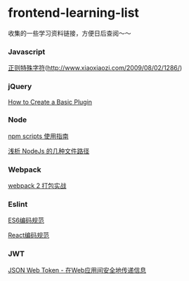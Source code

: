 # frontend-learning-list
收集的一些学习资料链接，方便日后查阅～～

### Javascript
[正则特殊字符](http://www.w3school.com.cn/jsref/jsref_obj_regexp.asp)(http://www.xiaoxiaozi.com/2009/08/02/1286/)

### jQuery
[How to Create a Basic Plugin](https://learn.jquery.com/plugins/basic-plugin-creation/)

### Node
[npm scripts 使用指南](http://www.ruanyifeng.com/blog/2016/10/npm_scripts.html)

[浅析 NodeJs 的几种文件路径](https://github.com/imsobear/blog/issues/48)

### Webpack
[webpack 2 打包实战](https://github.com/fenivana/webpack-in-action)

### Eslint
[ES6编码规范](https://github.com/yuche/javascript)

[React编码规范](https://github.com/JasonBoy/javascript/tree/master/react)

### JWT
[JSON Web Token - 在Web应用间安全地传递信息](http://blog.leapoahead.com/2015/09/06/understanding-jwt/)
